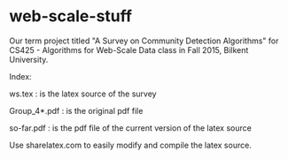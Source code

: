# web-scale-stuff
Our term project titled "A Survey on Community Detection Algorithms" for CS425 - Algorithms for Web-Scale Data class in Fall 2015, Bilkent University.

Index:

ws.tex : is the latex source of the survey

Group_4*.pdf : is the original pdf file

so-far.pdf : is the pdf file of the current version of the latex source

Use sharelatex.com to easily modify and compile the latex source.
